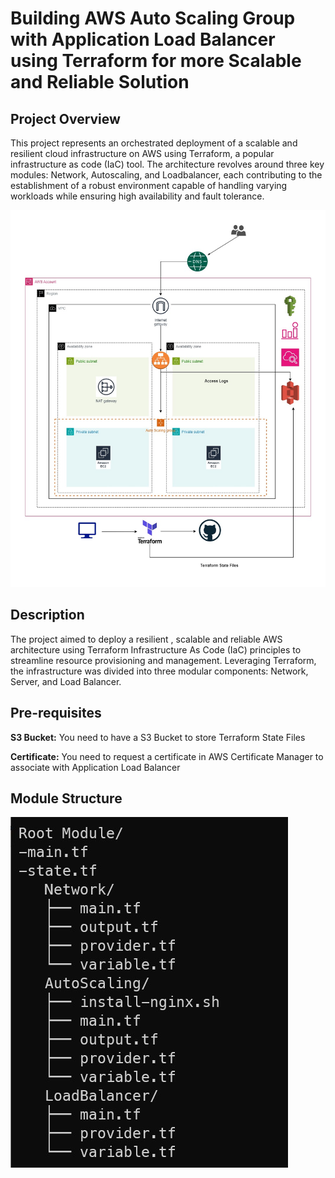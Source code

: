 # Building AWS Auto Scaling Group with Application Load Balancer using Terraform for more Scalable and Reliable Solution

<h2>Project Overview</h2>
<p>This project represents an orchestrated deployment of a scalable and resilient cloud infrastructure on AWS using Terraform, a popular infrastructure as code (IaC) tool. The architecture revolves around three key modules: Network, Autoscaling, and Loadbalancer, each contributing to the establishment of a robust environment capable of handling varying workloads while ensuring high availability and fault tolerance.</p>

![CHEESE](images/asgdia.jpg)

<h2>Description</h2>
<p>The project aimed to deploy a resilient , scalable and reliable AWS architecture using Terraform Infrastructure As Code (IaC) principles to streamline resource provisioning and management. Leveraging Terraform, the infrastructure was divided into three modular components: Network, Server, and Load Balancer.</p>

<h2>Pre-requisites</h2>
<p><b>S3 Bucket:</b> You need to have a S3 Bucket to store Terraform State Files</p>
<p><b>Certificate:</b> You need to request a certificate in AWS Certificate Manager to associate with Application Load Balancer</p>

<h2>Module Structure</h2>

![CHEESE](images/structure.jpg)

